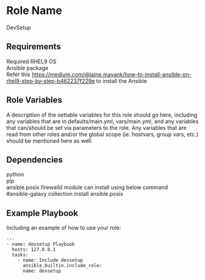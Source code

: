 Role Name
=========

DevSetup

Requirements
------------
Required RHEL9 OS\
Ansible package\
Refer this https://medium.com/@jaine.mayank/how-to-install-ansible-on-rhel9-step-by-step-b462237f229e to install the Ansible

Role Variables
--------------

A description of the settable variables for this role should go here, including any variables that are in defaults/main.yml, vars/main.yml, and any variables that can/should be set via parameters to the role. Any variables that are read from other roles and/or the global scope (ie. hostvars, group vars, etc.) should be mentioned here as well.

Dependencies
------------

python\
pip\
ansible.posix.firewalld module can install using below command\
#ansible-galaxy collection install ansible.posix

Example Playbook
----------------

Including an example of how to use your role:

    ---
    - name: devsetup Playbook
      hosts: 127.0.0.1
      tasks:
        - name: Include devsetup
          ansible.builtin.include_role:
          name: devsetup
